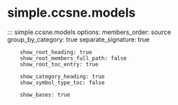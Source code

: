 # simple.ccsne.models

::: simple.ccsne.models
    options:
        members_order: source
        group_by_category: true
        separate_signature: true
        
        show_root_heading: true
        show_root_members_full_path: false
        show_root_toc_entry: true
        
        show_category_heading: true
        show_symbol_type_toc: false
        
        show_bases: true